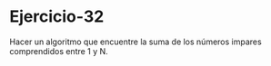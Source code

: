 # Ejercicio-32
Hacer un algoritmo que encuentre la suma de los números impares comprendidos entre 1 y N.
